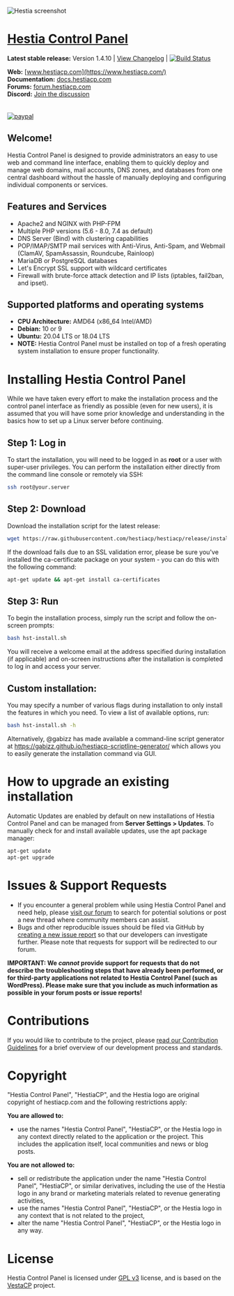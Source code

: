 ![Hestia screenshot](https://hestiacp.com/img/screen_HestiaServer-dark.png)

[Hestia Control Panel](https://www.hestiacp.com/)
==================================================
**Latest stable release:** Version 1.4.10 | [View Changelog](https://github.com/hestiacp/hestiacp/blob/release/CHANGELOG.md) | [![Build Status](https://drone.hestiacp.com/api/badges/hestiacp/hestiacp/status.svg?ref=refs/heads/main)](https://drone.hestiacp.com/hestiacp/hestiacp) <br>

**Web:** [www.hestiacp.com](https://www.hestiacp.com/)<br>
**Documentation:** [docs.hestiacp.com](https://docs.hestiacp.com/)<br>
**Forums:** [forum.hestiacp.com](https://forum.hestiacp.com/)<br>
**Discord:** [Join the discussion](https://discord.gg/nXRUZch)<br />
<br><br>
[![paypal](https://www.paypalobjects.com/en_US/i/btn/btn_donateCC_LG.gif)](https://www.paypal.com/cgi-bin/webscr?cmd=_s-xclick&hosted_button_id=ST87LQH2CHGLA)
<br>

**Welcome!**
---------------------------- 
Hestia Control Panel is designed to provide administrators an easy to use web and command line interface, enabling them to quickly deploy and manage web domains, mail accounts, DNS zones, and databases from one central dashboard without the hassle of manually deploying and configuring individual components or services. 

Features and Services
----------------------------
* Apache2 and NGINX with PHP-FPM
* Multiple PHP versions (5.6 - 8.0, 7.4 as default)
* DNS Server (Bind) with clustering capabilities
* POP/IMAP/SMTP mail services with Anti-Virus, Anti-Spam, and Webmail (ClamAV, SpamAssassin, Roundcube, Rainloop)
* MariaDB or PostgreSQL databases
* Let's Encrypt SSL support with wildcard certificates
* Firewall with brute-force attack detection and IP lists (iptables, fail2ban, and ipset).

Supported platforms and operating systems
----------------------------
* **CPU Architecture:** AMD64 (x86_64 Intel/AMD)
* **Debian:** 10 or 9
* **Ubuntu:** 20.04 LTS or 18.04 LTS
* **NOTE:** Hestia Control Panel must be installed on top of a fresh operating system installation to ensure proper functionality.

Installing Hestia Control Panel
============================
While we have taken every effort to make the installation process and the control panel interface as friendly as possible (even for new users), it is assumed that you will have some prior knowledge and understanding in the basics how to set up a Linux server before continuing.

## Step 1: Log in
To start the installation, you will need to be logged in as **root** or a user with super-user privileges. You can perform the installation either directly from the command line console or remotely via SSH:
```bash
ssh root@your.server
```
## Step 2: Download
Download the installation script for the latest release:
```bash
wget https://raw.githubusercontent.com/hestiacp/hestiacp/release/install/hst-install.sh
```
If the download fails due to an SSL validation error, please be sure you've installed the ca-certificate package on your system - you can do this with the following command:
```bash
apt-get update && apt-get install ca-certificates
```

## Step 3: Run
To begin the installation process, simply run the script and follow the on-screen prompts:
```bash
bash hst-install.sh
```
You will receive a welcome email at the address specified during installation (if applicable) and on-screen instructions after the installation is completed to log in and access your server.

## Custom installation:
You may specify a number of various flags during installation to only install the features in which you need. To view a list of available options, run:
```bash
bash hst-install.sh -h
```
Alternatively, @gabizz has made available a command-line script generator at https://gabizz.github.io/hestiacp-scriptline-generator/ which allows you to easily generate the installation command via GUI.

How to upgrade an existing installation
============================
Automatic Updates are enabled by default on new installations of Hestia Control Panel and can be managed from **Server Settings > Updates**. To manually check for and install available updates, use the apt package manager:
```bash
apt-get update
apt-get upgrade
```

Issues & Support Requests
=============================
* If you encounter a general problem while using Hestia Control Panel and need help, please [visit our forum](https://forum.hestiacp.com/) to search for potential solutions or post a new thread where community members can assist.
* Bugs and other reproducible issues should be filed via GitHub by [creating a new issue report](https://github.com/hestiacp/hestiacp/issues) so that our developers can investigate further. Please note that requests for support will be redirected to our forum.

**IMPORTANT: We _cannot_ provide support for requests that do not describe the troubleshooting steps that have already been performed, or for third-party applications not related to Hestia Control Panel (such as WordPress). Please make sure that you include as much information as possible in your forum posts or issue reports!**

Contributions
=============================
If you would like to contribute to the project, please [read our Contribution Guidelines](https://github.com/hestiacp/hestiacp/blob/release/CONTRIBUTING.md) for a brief overview of our development process and standards.

Copyright
=============================
"Hestia Control Panel", "HestiaCP", and the Hestia logo are original copyright of hestiacp.com and the following restrictions apply:

**You are allowed to:**
- use the names "Hestia Control Panel", "HestiaCP", or the Hestia logo in any context directly related to the application or the project. This includes the application itself, local communities and news or blog posts.

**You are not allowed to:**
- sell or redistribute the application under the name "Hestia Control Panel", "HestiaCP", or similar derivatives, including the use of the Hestia logo in any brand or marketing materials related to revenue generating activities,
- use the names "Hestia Control Panel", "HestiaCP", or the Hestia logo in any context that is not related to the project,
- alter the name "Hestia Control Panel", "HestiaCP", or the Hestia logo in any way.

License
=============================
Hestia Control Panel is licensed under [GPL v3](https://github.com/hestiacp/hestiacp/blob/release/LICENSE) license, and is based on the [VestaCP](https://www.vestacp.com/) project.<br>

